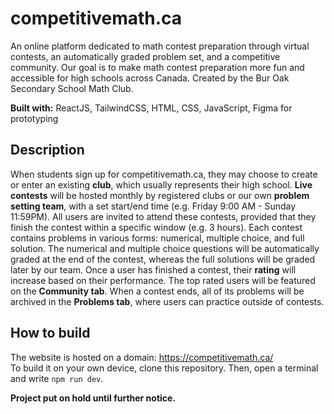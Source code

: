# competitivemath.ca

An online platform dedicated to math contest preparation through virtual contests, an automatically graded problem set, and a competitive community.
Our goal is to make math contest preparation more fun and accessible for high schools across Canada.
Created by the Bur Oak Secondary School Math Club.

**Built with:** ReactJS, TailwindCSS, HTML, CSS, JavaScript, Figma for prototyping

## Description
When students sign up for competitivemath.ca, they may choose to create or enter an existing **club**, which usually represents their high school.
**Live contests** will be hosted monthly by registered clubs or our own **problem setting team**, with a set start/end time (e.g. Friday 9:00 AM - Sunday 11:59PM).
All users are invited to attend these contests, provided that they finish the contest within a specific window (e.g. 3 hours).
Each contest contains problems in various forms: numerical, multiple choice, and full solution.
The numerical and multiple choice questions will be automatically graded at the end of the contest, whereas the full solutions will be graded later by our team.
Once a user has finished a contest, their **rating** will increase based on their performance. The top rated users will be featured on the **Community tab**.
When a contest ends, all of its problems will be archived in the **Problems tab**, where users can practice outside of contests.

## How to build
The website is hosted on a domain: https://competitivemath.ca/ <br>
To build it on your own device, clone this repository. Then, open a terminal and write `npm run dev`.

**Project put on hold until further notice.**
